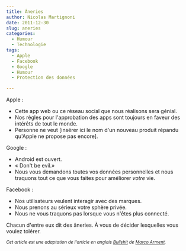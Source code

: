 ```yaml
---
title: Âneries
author: Nicolas Martignoni
date: 2011-12-30
slug: aneries
categories:
  - Humour
  - Technologie
tags:
  - Apple
  - Facebook
  - Google
  - Humour
  - Protection des données

---
```

Apple :

  * Cette app web ou ce réseau social que nous réalisons sera génial.
  * Nos règles pour l'approbation des apps sont toujours en faveur des intérêts de tout le monde.
  * Personne ne veut [insérer ici le nom d'un nouveau produit répandu qu'Apple ne propose pas encore].

Google :

  * Android est ouvert.
  * « Don't be evil.»
  * Nous vous demandons toutes vos données personnelles et nous traquons tout ce que vous faites pour améliorer _votre_ vie.

Facebook :

  * Nos utilisateurs veulent interagir avec des marques.
  * Nous prenons au sérieux votre sphère privée.
  * Nous ne vous traquons pas lorsque vous n'êtes plus connecté.

Chacun d'entre eux dit des âneries. À vous de décider lesquelles vous voulez tolérer.

_<small>Cet article est une adaptation de l'article en anglais [Bullshit][1] de [Marco Arment][2].</small>_

 [1]: https://marco.org/2011/12/29/bullshit "Bullshit"
 [2]: https://marco.org/about "Marco Arment"

<!--more-->
